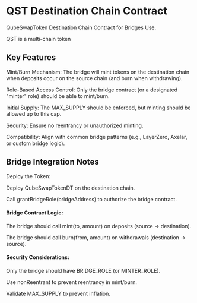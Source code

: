 # QST Destination Chain Contract

QubeSwapToken Destination Chain Contract 
for Bridges Use.

QST is a multi-chain token

## Key Features

Mint/Burn Mechanism: The bridge will mint tokens on the destination chain when deposits occur on the source chain (and burn when withdrawing).<br>

Role-Based Access Control: Only the bridge contract (or a designated "minter" role) should be able to mint/burn. <br>

Initial Supply: The MAX_SUPPLY should be enforced, but minting should be allowed up to this cap. <br>

Security: Ensure no reentrancy or unauthorized minting. <br>

Compatibility: Align with common bridge patterns (e.g., LayerZero, Axelar, or custom bridge logic). <br>


## Bridge Integration Notes

Deploy the Token:

Deploy QubeSwapTokenDT on the destination chain.

Call grantBridgeRole(bridgeAddress) to authorize the bridge contract.


#### Bridge Contract Logic:

The bridge should call mint(to, amount) on deposits (source → destination).

The bridge should call burn(from, amount) on withdrawals (destination → source).




#### Security Considerations:

Only the bridge should have BRIDGE_ROLE (or MINTER_ROLE).

Use nonReentrant to prevent reentrancy in mint/burn.

Validate MAX_SUPPLY to prevent inflation.




